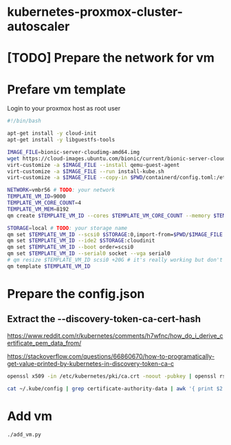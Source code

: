 # kubernetes-proxmox-cluster-autoscaler

# [TODO] Prepare the network for vm

# Prefare vm template

Login to your proxmox host as root user

```bash
#!/bin/bash

apt-get install -y cloud-init
apt-get install -y libguestfs-tools

IMAGE_FILE=bionic-server-cloudimg-amd64.img
wget https://cloud-images.ubuntu.com/bionic/current/bionic-server-cloudimg-amd64.img -O $PWD/$IMAGE_FILE
virt-customize -a $IMAGE_FILE --install qemu-guest-agent
virt-customize -a $IMAGE_FILE --run install-kube.sh
virt-customize -a $IMAGE_FILE --copy-in $PWD/containerd/config.toml:/etc/containerd/

NETWORK=vmbr56 # TODO: your network
TEMPLATE_VM_ID=9000
TEMPLATE_VM_CORE_COUNT=4
TEMPLATE_VM_MEM=8192
qm create $TEMPLATE_VM_ID --cores $TEMPLATE_VM_CORE_COUNT --memory $TEMPLATE_VM_MEM --net0 virtio,bridge=$NETWORK --scsihw virtio-scsi-pci

STORAGE=local # TODO: your storage name
qm set $TEMPLATE_VM_ID --scsi0 $STORAGE:0,import-from=$PWD/$IMAGE_FILE
qm set $TEMPLATE_VM_ID --ide2 $STORAGE:cloudinit
qm set $TEMPLATE_VM_ID --boot order=scsi0
qm set $TEMPLATE_VM_ID --serial0 socket --vga serial0
# qm resize $TEMPLATE_VM_ID scsi0 +20G # it's really working but don't know why it's returning 500 and the size in the UI stay the same
qm template $TEMPLATE_VM_ID
```

# Prepare the config.json

## Extract the --discovery-token-ca-cert-hash

https://www.reddit.com/r/kubernetes/comments/h7wfnc/how_do_i_derive_certificate_pem_data_from/

https://stackoverflow.com/questions/66860670/how-to-programatically-get-value-printed-by-kubernetes-in-discovery-token-ca-c

```bash
openssl x509 -in /etc/kubernetes/pki/ca.crt -noout -pubkey | openssl rsa -pubin -outform DER 2>/dev/null | sha256sum | cut -d' ' -f1
```

```bash
cat ~/.kube/config | grep certificate-authority-data | awk '{ print $2 }' | base64 --decode | openssl x509 -noout -pubkey | openssl rsa -pubin -outform DER 2>/dev/null | sha256sum | awk '{print $1}'
```

# Add vm

```bash
./add_vm.py
```
